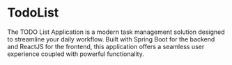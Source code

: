 # TodoList
The TODO List Application is a modern task management solution designed to streamline your daily workflow. Built with Spring Boot for the backend and ReactJS for the frontend, this application offers a seamless user experience coupled with powerful functionality.

